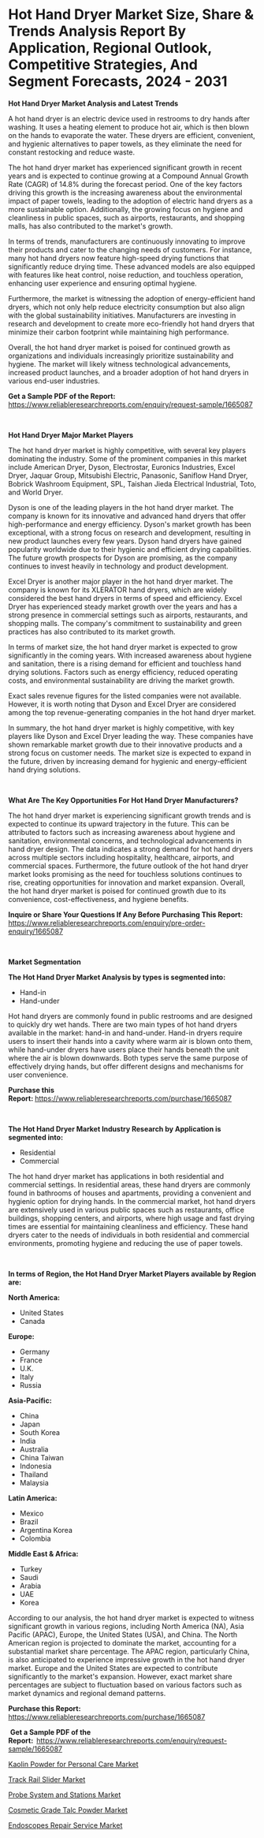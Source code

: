 <p><h1>Hot Hand Dryer Market Size, Share & Trends Analysis Report By Application, Regional Outlook, Competitive Strategies, And Segment Forecasts, 2024 - 2031</h1></p><p><strong>Hot Hand Dryer Market Analysis and Latest Trends</strong></p>
<p><p>A hot hand dryer is an electric device used in restrooms to dry hands after washing. It uses a heating element to produce hot air, which is then blown on the hands to evaporate the water. These dryers are efficient, convenient, and hygienic alternatives to paper towels, as they eliminate the need for constant restocking and reduce waste.</p><p>The hot hand dryer market has experienced significant growth in recent years and is expected to continue growing at a Compound Annual Growth Rate (CAGR) of 14.8% during the forecast period. One of the key factors driving this growth is the increasing awareness about the environmental impact of paper towels, leading to the adoption of electric hand dryers as a more sustainable option. Additionally, the growing focus on hygiene and cleanliness in public spaces, such as airports, restaurants, and shopping malls, has also contributed to the market's growth.</p><p>In terms of trends, manufacturers are continuously innovating to improve their products and cater to the changing needs of customers. For instance, many hot hand dryers now feature high-speed drying functions that significantly reduce drying time. These advanced models are also equipped with features like heat control, noise reduction, and touchless operation, enhancing user experience and ensuring optimal hygiene.</p><p>Furthermore, the market is witnessing the adoption of energy-efficient hand dryers, which not only help reduce electricity consumption but also align with the global sustainability initiatives. Manufacturers are investing in research and development to create more eco-friendly hot hand dryers that minimize their carbon footprint while maintaining high performance.</p><p>Overall, the hot hand dryer market is poised for continued growth as organizations and individuals increasingly prioritize sustainability and hygiene. The market will likely witness technological advancements, increased product launches, and a broader adoption of hot hand dryers in various end-user industries.</p></p>
<p><strong>Get a Sample PDF of the Report:&nbsp;</strong> <a href="https://www.reliableresearchreports.com/enquiry/request-sample/1665087">https://www.reliableresearchreports.com/enquiry/request-sample/1665087</a></p>
<p>&nbsp;</p>
<p><strong>Hot Hand Dryer Major Market Players</strong></p>
<p><p>The hot hand dryer market is highly competitive, with several key players dominating the industry. Some of the prominent companies in this market include American Dryer, Dyson, Electrostar, Euronics Industries, Excel Dryer, Jaquar Group, Mitsubishi Electric, Panasonic, Saniflow Hand Dryer, Bobrick Washroom Equipment, SPL, Taishan Jieda Electrical Industrial, Toto, and World Dryer.</p><p>Dyson is one of the leading players in the hot hand dryer market. The company is known for its innovative and advanced hand dryers that offer high-performance and energy efficiency. Dyson's market growth has been exceptional, with a strong focus on research and development, resulting in new product launches every few years. Dyson hand dryers have gained popularity worldwide due to their hygienic and efficient drying capabilities. The future growth prospects for Dyson are promising, as the company continues to invest heavily in technology and product development.</p><p>Excel Dryer is another major player in the hot hand dryer market. The company is known for its XLERATOR hand dryers, which are widely considered the best hand dryers in terms of speed and efficiency. Excel Dryer has experienced steady market growth over the years and has a strong presence in commercial settings such as airports, restaurants, and shopping malls. The company's commitment to sustainability and green practices has also contributed to its market growth.</p><p>In terms of market size, the hot hand dryer market is expected to grow significantly in the coming years. With increased awareness about hygiene and sanitation, there is a rising demand for efficient and touchless hand drying solutions. Factors such as energy efficiency, reduced operating costs, and environmental sustainability are driving the market growth.</p><p>Exact sales revenue figures for the listed companies were not available. However, it is worth noting that Dyson and Excel Dryer are considered among the top revenue-generating companies in the hot hand dryer market.</p><p>In summary, the hot hand dryer market is highly competitive, with key players like Dyson and Excel Dryer leading the way. These companies have shown remarkable market growth due to their innovative products and a strong focus on customer needs. The market size is expected to expand in the future, driven by increasing demand for hygienic and energy-efficient hand drying solutions.</p></p>
<p>&nbsp;</p>
<p><strong>What Are The Key Opportunities For Hot Hand Dryer Manufacturers?</strong></p>
<p><p>The hot hand dryer market is experiencing significant growth trends and is expected to continue its upward trajectory in the future. This can be attributed to factors such as increasing awareness about hygiene and sanitation, environmental concerns, and technological advancements in hand dryer design. The data indicates a strong demand for hot hand dryers across multiple sectors including hospitality, healthcare, airports, and commercial spaces. Furthermore, the future outlook of the hot hand dryer market looks promising as the need for touchless solutions continues to rise, creating opportunities for innovation and market expansion. Overall, the hot hand dryer market is poised for continued growth due to its convenience, cost-effectiveness, and hygiene benefits.</p></p>
<p><strong>Inquire or Share Your Questions If Any Before Purchasing This Report:</strong> <a href="https://www.reliableresearchreports.com/enquiry/pre-order-enquiry/1665087">https://www.reliableresearchreports.com/enquiry/pre-order-enquiry/1665087</a></p>
<p>&nbsp;</p>
<p><strong>Market Segmentation</strong></p>
<p><strong>The Hot Hand Dryer Market Analysis by types is segmented into:</strong></p>
<p><ul><li>Hand-in</li><li>Hand-under</li></ul></p>
<p><p>Hot hand dryers are commonly found in public restrooms and are designed to quickly dry wet hands. There are two main types of hot hand dryers available in the market: hand-in and hand-under. Hand-in dryers require users to insert their hands into a cavity where warm air is blown onto them, while hand-under dryers have users place their hands beneath the unit where the air is blown downwards. Both types serve the same purpose of effectively drying hands, but offer different designs and mechanisms for user convenience.</p></p>
<p><strong>Purchase this Report:&nbsp;</strong><a href="https://www.reliableresearchreports.com/purchase/1665087">https://www.reliableresearchreports.com/purchase/1665087</a></p>
<p>&nbsp;</p>
<p><strong>The Hot Hand Dryer Market Industry Research by Application is segmented into:</strong></p>
<p><ul><li>Residential</li><li>Commercial</li></ul></p>
<p><p>The hot hand dryer market has applications in both residential and commercial settings. In residential areas, these hand dryers are commonly found in bathrooms of houses and apartments, providing a convenient and hygienic option for drying hands. In the commercial market, hot hand dryers are extensively used in various public spaces such as restaurants, office buildings, shopping centers, and airports, where high usage and fast drying times are essential for maintaining cleanliness and efficiency. These hand dryers cater to the needs of individuals in both residential and commercial environments, promoting hygiene and reducing the use of paper towels.</p></p>
<p>&nbsp;</p>
<p><strong>In terms of Region, the Hot Hand Dryer Market Players available by Region are:</strong></p>
<p>
    <p> <strong> North America: </strong>
        <ul>
            <li>United States</li>
            <li>Canada</li>
        </ul>
        </p> 
    <p> <strong> Europe: </strong>
        <ul>
            <li>Germany</li>
            <li>France</li>
            <li>U.K.</li>
            <li>Italy</li>
            <li>Russia</li>
        </ul>
        </p> 
    <p> <strong> Asia-Pacific: </strong>
        <ul>
            <li>China</li>
            <li>Japan</li>
            <li>South Korea</li>
            <li>India</li>
            <li>Australia</li>
            <li>China Taiwan</li>
            <li>Indonesia</li>
            <li>Thailand</li>
            <li>Malaysia</li>
        </ul>
        </p> 
    <p> <strong> Latin America: </strong>
        <ul>
            <li>Mexico</li>
            <li>Brazil</li>
            <li>Argentina Korea</li>
            <li>Colombia</li>
        </ul>
        </p> 
    <p> <strong> Middle East & Africa: </strong>
        <ul>
            <li>Turkey</li>
            <li>Saudi</li>
            <li>Arabia</li>
            <li>UAE</li>
            <li>Korea</li>
        </ul>
    </p>
    </p>
<p><p>According to our analysis, the hot hand dryer market is expected to witness significant growth in various regions, including North America (NA), Asia Pacific (APAC), Europe, the United States (USA), and China. The North American region is projected to dominate the market, accounting for a substantial market share percentage. The APAC region, particularly China, is also anticipated to experience impressive growth in the hot hand dryer market. Europe and the United States are expected to contribute significantly to the market's expansion. However, exact market share percentages are subject to fluctuation based on various factors such as market dynamics and regional demand patterns.</p></p>
<p><strong>Purchase this Report: </strong><a href="https://www.reliableresearchreports.com/purchase/1665087">https://www.reliableresearchreports.com/purchase/1665087</a></p>
<p>&nbsp;<strong>Get a Sample PDF of the Report:&nbsp;&nbsp;</strong><a href="https://www.reliableresearchreports.com/enquiry/request-sample/1665087">https://www.reliableresearchreports.com/enquiry/request-sample/1665087</a></p>
<p><strong></strong></p>
<p><p><a href="https://medium.com/@v25590012/kaolin-powder-for-personal-care-market-share-evolution-and-market-growth-trends-2024-2031-54ebea102fab">Kaolin Powder for Personal Care Market</a></p><p><a href="https://www.linkedin.com/pulse/track-rail-slider-market-challenges-opportunities-growth-drivers-vzvef?trackingId=aehxT4%2BdTl2CYKv%2BUki5KQ%3D%3D">Track Rail Slider Market</a></p><p><a href="https://medium.com/@v25590012/probe-system-and-stations-market-competitive-analysis-market-trends-and-forecast-to-2031-a9f8dea56b64">Probe System and Stations Market</a></p><p><a href="https://www.linkedin.com/pulse/cosmetic-grade-talc-powder-market-provides-comprehensive-kgqvf?trackingId=RDXjItBfR8SD8CLYsP2Ahw%3D%3D">Cosmetic Grade Talc Powder Market</a></p><p><a href="https://github.com/Chiragrp22/Market-Research-Report-List-2/blob/main/endoscopes-repair-service-market.md">Endoscopes Repair Service Market</a></p></p>